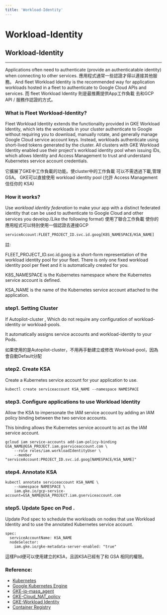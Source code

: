 ```yaml
---
title: 'Workload-Identity'
---
```


Workload-Identity
===

## Workload-Identity
--- 
Applications often need to authenticate (provide an authenticatable identity) when connecting to other services.
應用程式通常一些認證才得以連接其他服務。
And fleet Workload Identity is the recommended way for application workloads hosted in a fleet to authenticate to Google Cloud APIs and services.
而 fleet Workload Identity 則是最推薦提供App工作負載 去和GCP API / 服務作認證的方式。
### What is Fleet Workload-Identity?

Fleet Workload Identity extends the functionality provided in GKE Workload Identity, which lets the workloads in your cluster authenticate to Google without requiring you to download, manually rotate, and generally manage Google Cloud service account keys. Instead, workloads authenticate using short-lived tokens generated by the cluster. All clusters with GKE Workload Identity enabled use their project's workload identity pool when issuing IDs, which allows Identity and Access Management to trust and understand Kubernetes service account credentials.

它擴展了GKE中工作負載的功能。使cluster中的工作負載 可以不需透過下載,管理GSA。
GKE可以直接使用 workload identity pool (允許 Access Management 信任你的 KSA)

### How it works?
Use *workload identity federation* to make your app  with a distinct federated identity that can be used to authenticate to Google Cloud and other services you develop.(Like the following format)
使用了聯合工作負載 使你的應用程式可以特別使用一個認證去連接GCP

```
serviceAccount:FLEET_PROJECT_ID.svc.id.goog[K8S_NAMESPACE/KSA_NAME]
```
註:

FLEET_PROJECT_ID.svc.id.goog is a short-form representation of the workload identity pool for your fleet. There is only one fixed workload identity pool per fleet and it is automatically created for you.

K8S_NAMESPACE is the Kubernetes namespace where the Kubernetes service account is defined.

KSA_NAME is the name of the Kubernetes service account attached to the application.


### step1. Setting Cluster

If Autopilot-cluster , Which do not require any configuration of workload-identity or workload-pools.

It automatically assigns service accounts and workload-identity to your Pods.

如果使用的是Autopilot-cluster，不用再手動建立或修改 Workload-pool，因為會自動Default分配

### step2. Create KSA
Create a Kubernetes service account for your application to use.

```
kubectl create serviceaccount KSA_NAME --namespace NAMESPACE
```

### step3. Configure applications to use Workload Identity

Allow the KSA to impersonate the IAM service account by adding an IAM policy binding between the two service accounts.

This binding allows the Kubernetes service account to act as the IAM service account.

```
gcloud iam service-accounts add-iam-policy-binding GSA_NAME@GSA_PROJECT.iam.gserviceaccount.com \
    --role roles/iam.workloadIdentityUser \
    --member "serviceAccount:PROJECT_ID.svc.id.goog[NAMESPACE/KSA_NAME]"
```
### step4. Annotate KSA

```
kubectl annotate serviceaccount KSA_NAME \
    --namespace NAMESPACE \
    iam.gke.io/gcp-service-account=GSA_NAME@GSA_PROJECT.iam.gserviceaccount.com
```

### step5. Update Spec on Pod .

Update Pod spec to schedule the workloads on nodes that use Workload Identity and to use the annotated Kubernetes service account.

```
spec:
  serviceAccountName: KSA_NAME
  nodeSelector:
    iam.gke.io/gke-metadata-server-enabled: "true"
```

這樣Pod便可以使用建立的KSA，且該KSA已經有了和 GSA 相同的權限。

### Reference:
- [Kubernetes](https://docs.docker.com/get-started/overview/)
- [Google Kubernetes Engine](https://docs.docker.com/engine/reference/commandline/cli/)
- [GKE-ip-masq_agent](https://cloud.google.com/kubernetes-engine/docs/how-to/ip-masquerade-agent?hl=zh-cn)
- [GKE-Cloud_NAT_policy](https://cloud.google.com/kubernetes-engine/docs/how-to/egress-nat-policy-ip-masq-autopilot)
- [GKE-Workload Identity](https://cloud.google.com/kubernetes-engine/docs/how-to/workload-identity)
- [Container Registry](https://cloud.google.com/container-registry/docs)